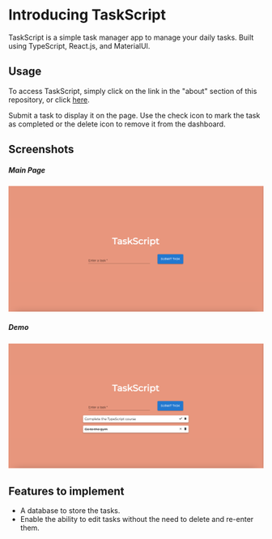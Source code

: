 # Introducing TaskScript

TaskScript is a simple task manager app to manage your daily tasks. Built using TypeScript, React.js, and MaterialUI.



## Usage

To access TaskScript, simply click on the link in the "about" section of this repository, or click [here](taskscript.vercel.app).

Submit a task to display it on the page. Use the check icon to mark the task as completed or the delete icon to remove it from the dashboard.


## Screenshots

##### Main Page
![Main Page](https://github.com/mozeezy/taskscript/blob/main/assets/taskscript-main.png?raw=true)

##### Demo
![Demo](https://github.com/mozeezy/taskscript/blob/main/assets/taskscript-demo.png?raw=true)

## Features to implement
- A database to store the tasks.
- Enable the ability to edit tasks without the need to delete and re-enter them.